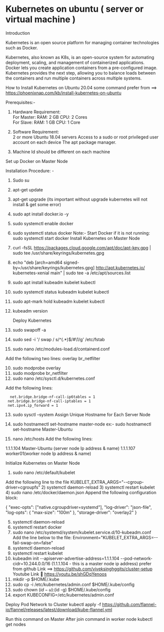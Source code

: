 # Kubernetes on ubuntu ( server or virtual machine )

Introduction

Kubernetes is an open source platform for managing container technologies such as Docker.

Kubernetes, also known as K8s, is an open-source system for automating deployment, scaling, and management of containerized applications.
Docker lets you create application containers from a pre-configured image. Kubernetes provides the next step, allowing you to balance loads between the containers and run multiple containers across multiple systems.

How to Install Kubernetes on Ubuntu 20.04
some command prefer from ==> https://phoenixnap.com/kb/install-kubernetes-on-ubuntu


Prerequisites:-

1)	Hardware Requirement:    
                For Master: 
               RAM: 2 GB 
               CPU: 2 Cores  
               For Slave: 
               RAM: 1 GB 
              CPU: 1 Core 
2)	Software Requirement:   
              2 or more Ubuntu 18.04 servers Access to a sudo or root privileged user account on       each device 
            The apt package manager. 
 
3)	 Machine Id should be different on each machine

 Set up Docker  on  Master Node

Installation Procedure: -
1)	Sudo su
2)	apt-get update
3)	apt-get upgrade     (its important without upgrade kubernetes will not install & get some error)
4)	sudo apt install docker.io -y
5)	sudo systemctl enable docker
6)	sudo systemctl status docker
 Note:- Start Docker if it is not running:     sudo systemctl start docker
       Install Kubernetes on Master Node

1)	curl -fsSL https://packages.cloud.google.com/apt/doc/apt-key.gpg | sudo tee /usr/share/keyrings/kubernetes.gpg

2)	echo "deb [arch=amd64 signed-by=/usr/share/keyrings/kubernetes.gpg] http://apt.kubernetes.io/ kubernetes-xenial main" | sudo tee -a /etc/apt/sources.list

3)	sudo apt install kubeadm kubelet kubectl

4)	sudo systemctl status kubeadm kubelet kubectl

5)	sudo apt-mark hold kubeadm kubelet kubectl

6)	kubeadm version

      Deploy Kubernetes

7)	sudo swapoff -a

8)	sudo sed -i '/ swap / s/^\(.*\)$/#\1/g' /etc/fstab

9)	sudo nano /etc/modules-load.d/containerd.conf

 Add the following two lines:
overlay
br_netfilter

10)	sudo modprobe overlay 
11)	 sudo modprobe br_netfilter
12)	sudo nano /etc/sysctl.d/kubernetes.conf

   Add the following lines:
   
      net.bridge.bridge-nf-call-ip6tables = 1
     net.bridge.bridge-nf-call-iptables = 1
     net.ipv4.ip_forward = 1
13)	sudo sysctl –system
         Assign Unique Hostname for Each Server Node

14)	sudo hostnamectl set-hostname master-node
ex:-   sudo hostnamectl set-hostname Master-Ubuntu
15)	nano /etc/hosts
   Add the following lines:
   
 1.1.1.104       Master-Ubuntu (server node Ip address & name)
1.1.1.107       worker01(worker node Ip address & name)
         

Initialize Kubernetes on Master Node
1)	sudo nano /etc/default/kubelet

Add the following line to the file
KUBELET_EXTRA_ARGS="--cgroup-driver=cgroupfs"
2)	systemctl daemon-reload
3)	systemctl restart kubelet
4)	sudo nano /etc/docker/daemon.json
Append the following configuration block:

{
      "exec-opts": ["native.cgroupdriver=systemd"],
      "log-driver": "json-file",
      "log-opts": {
      "max-size": "100m"
   },
       "storage-driver": "overlay2"
       }



5)	systemctl daemon-reload
6)	systemctl restart docker
7)	sudo nano /etc/systemd/system/kubelet.service.d/10-kubeadm.conf
Add the line below to the file:
Environment="KUBELET_EXTRA_ARGS=--fail-swap-on=false"
8)	systemctl daemon-reload
9)	systemctl restart kubelet
10)	kubeadm init --apiserver-advertise-address=1.1.1.104 --pod-network-cidr=10.244.0.0/16
(1.1.1.104  - this is a master node ip address)
prefer from  github Link ==>   https://github.com/viveksinghggits/cluster-setup
                           Youtube Link   https://youtu.be/shGDqYenoos
11)	mkdir -p $HOME/.kube
12)	sudo cp -i /etc/kubernetes/admin.conf $HOME/.kube/config
13)	sudo chown $(id -u):$(id -g) $HOME/.kube/config
14)	export KUBECONFIG=/etc/kubernetes/admin.conf


 Deploy Pod Network to Cluster
kubectl apply -f https://github.com/flannel-io/flannel/releases/latest/download/kube-flannel.yml

Run this command on Master After join command in worker node 
kubectl get nodes







